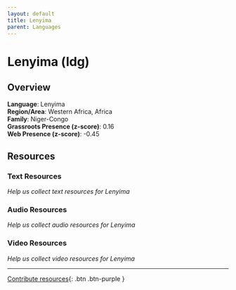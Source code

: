 ```yaml
---
layout: default
title: Lenyima
parent: Languages
---
```


# Lenyima (ldg)

## Overview

**Language**: Lenyima  
**Region/Area**: Western Africa, Africa  
**Family**: Niger-Congo  
**Grassroots Presence (z-score)**: 0.16  
**Web Presence (z-score)**: -0.45  

## Resources

### Text Resources
*Help us collect text resources for Lenyima*

### Audio Resources
*Help us collect audio resources for Lenyima*

### Video Resources
*Help us collect video resources for Lenyima*

---

[Contribute resources](https://forms.office.com/e/1SfLJx3u1r){: .btn .btn-purple }

